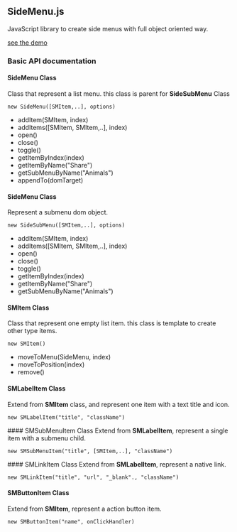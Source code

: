 ## SideMenu.js

JavaScript library to create side menus with full object oriented way.

[see the demo](http://osobrevilla.github.io/sidemenu.js/)

### Basic API documentation
#### SideMenu Class

Class that represent a list menu. this class is parent for **SideSubMenu** Class

`new SideMenu([SMItem,..], options)`

* addItem(SMItem, index)
* addItems([SMItem, SMItem,..], index)
* open()
* close()
* toggle()
* getItemByIndex(index)
* getItemByName("Share")
* getSubMenuByName("Animals")
* appendTo(domTarget)

#### SideMenu Class

Represent a submenu dom object.

`new SideSubMenu([SMItem,..], options)`

* addItem(SMItem, index)
* addItems([SMItem, SMItem,..], index)
* open()
* close()
* toggle()
* getItemByIndex(index)
* getItemByName("Share")
* getSubMenuByName("Animals")

#### SMItem Class

Class that represent one empty list item. this class is template to create other type items.

`new SMItem()`

* moveToMenu(SideMenu, index)
* moveToPosition(index)
* remove()

#### SMLabelItem Class
Extend from **SMItem** class, and represent one item with a text title and icon.

`new SMLabelItem("title", "className")`

#### SMSubMenuItem Class
Extend from **SMLabelItem**, represent a single item with a submenu child.

`new SMSubMenuItem("title", [SMItem,..], "className")`

#### SMLinkItem Class
Extend from **SMLabelItem**, represent a native link.

`new SMLinkItem("title", "url", "_blank"., "className")`

#### SMButtonItem Class

Extend from **SMItem**, represent a action button item.

`new SMButtonItem("name", onClickHandler)`
